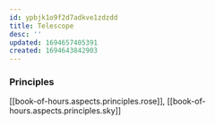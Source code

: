 ```yaml
---
id: ypbjk1o9f2d7adkve1zdzdd
title: Telescope
desc: ''
updated: 1694657405391
created: 1694643842903
---
```


### Principles

[[book-of-hours.aspects.principles.rose]], [[book-of-hours.aspects.principles.sky]]
